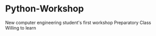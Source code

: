 # Python-Workshop
New computer engineering student's first workshop
Preparatory Class 
Willing to learn
